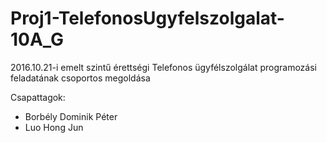 # Proj1-TelefonosUgyfelszolgalat-10A_G
2016.10.21-i emelt szintű érettségi Telefonos ügyfélszolgálat programozási feladatának csoportos megoldása

Csapattagok:
 - Borbély Dominik Péter
 - Luo Hong Jun
